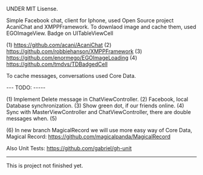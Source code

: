 
UNDER MIT Lisense.

Simple Facebook chat, client for Iphone, 
used Open Source project AcaniChat and XMPPFramework.
To downlaod image and cache them, used EGOImageView.
Badge on UITableViewCell

(1) https://github.com/acani/AcaniChat
(2) https://github.com/robbiehanson/XMPPFramework
(3) https://github.com/enormego/EGOImageLoading
(4) https://github.com/tmdvs/TDBadgedCell

To cache messages, conversations used Core Data.

--- TODO: -----

(1) Implement Delete message in ChatViewController.
(2) Facebook, local Database synchronization.
(3) Show green dot, if our friends online.
(4) Sync with MasterViewController and ChatViewController, there are double messages when.
(5) 

(6) In new branch MagicalRecord we will use more easy way of Core Data,
Magical Record:   https://github.com/magicalpanda/MagicalRecord

Also
Unit Tests: https://github.com/gabriel/gh-unit


------
This is project not finished yet.


